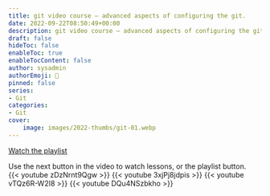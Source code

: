 ```yaml
---
title: git video course – advanced aspects of configuring the git.
date: 2022-09-22T08:50:49+00:00
description: git video course – advanced aspects of configuring the git.
draft: false
hideToc: false
enableToc: true
enableTocContent: false
author: sysadmin
authorEmoji: 🐧
pinned: false
series:
- Git
categories:
- Git
cover:
    image: images/2022-thumbs/git-01.webp
---
```

<a href="https://youtu.be/zDzNrnt9Qgw?list=PL8iI5aR-61mqAr3ipK5BvmMKLqYbJgIkB" target="_blank" rel="noreferrer noopener">Watch the playlist</a>
<figcaption>Use the next button in the video to watch lessons, or the playlist button.</figcaption>
{{< youtube zDzNrnt9Qgw >}}
{{< youtube 3xjPj8jdpis >}}
{{< youtube vTQz6R-W2I8 >}}
{{< youtube DQu4NSzbkho >}}